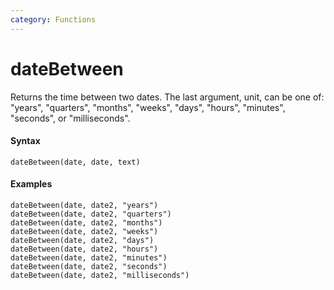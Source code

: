 ```yaml
---
category: Functions
---
```


# dateBetween
Returns the time between two dates. The last argument, unit, can be one of: "years", "quarters", "months", "weeks", "days", "hours", "minutes", "seconds", or "milliseconds".

#### Syntax
```
dateBetween(date, date, text)
```

#### Examples
```
dateBetween(date, date2, "years")
dateBetween(date, date2, "quarters")
dateBetween(date, date2, "months")
dateBetween(date, date2, "weeks")
dateBetween(date, date2, "days")
dateBetween(date, date2, "hours")
dateBetween(date, date2, "minutes")
dateBetween(date, date2, "seconds")
dateBetween(date, date2, "milliseconds")
```

